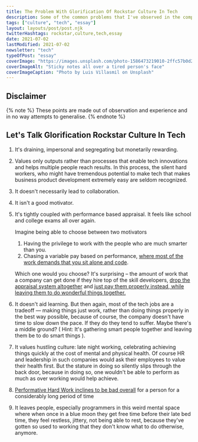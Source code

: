 ```yaml
---
title: The Problem With Glorification Of Rockstar Culture In Tech
description: Some of the common problems that I've observed in the companies and cultures I've worked in, and heard from friends around.
tags: ["culture", "tech", "essay"]
layout: layouts/post/post.njk
twitterHashtags: rockstar,culture,tech,essay
date: 2021-07-02
lastModified: 2021-07-02
newsletter: "tech"
typeOfPost: "essay"
coverImage: "https://images.unsplash.com/photo-1586473219010-2ffc57b0d282?ixid=MnwxMjA3fDB8MHxwaG90by1wYWdlfHx8fGVufDB8fHx8&ixlib=rb-1.2.1&auto=format&fit=crop&w=800&q=80"
coverImageAlt: "Sticky notes all over a tired person's face"
coverImageCaption: "Photo by Luis Villasmil on Unsplash"
---
```


## Disclaimer

{% note %}
  These points are made out of observation and experience and in no way attempts to generalise.
{% endnote %}

## Let's Talk Glorification Rockstar Culture In Tech

1. It's draining, impersonal and segregating but monetarily rewarding.
2. Values only outputs rather than processes that enable tech innovations and helps multiple people reach results. In this process, the silent hard workers, who might have tremendous potential to make tech that makes business product development extremely easy are seldom recognized.
3. It doesn't necessarily lead to collaboration.
4. It isn't a good motivator.
5. It's tightly coupled with performance based appraisal. It feels like school and college exams all over again.

    Imagine being able to choose between two motivators
    1. Having the privilege to work with the people who are much smarter than you.
    2. Chasing a variable pay based on performance, [where most of the work demands that you sit alone and code](https://web.archive.org/web/20210628231425/https://kyleshevlin.com/whats-going-on-mid-2021).

    Which one would you choose? It's surprising – the amount of work that a company can get done if they hire top of the skill developers, [drop the appraisal system altogether](https://www.goodreads.com/book/show/49099937-no-rules-rules) and [just pay them properly instead, while leaving them to do wonderful things together.](https://www.goodreads.com/book/show/36417234-powerful?ac=1&from_search=true&qid=PAnPc88Y2l&rank=1)

6. It doesn't aid learning. But then again, most of the tech jobs are a tradeoff — making things just work, rather than doing things properly in the best way possible, because of course, the company doesn't have time to slow down the pace. If they do they tend to suffer. Maybe there's a middle ground? ( Hint: It's gathering smart people together and leaving them be to do smart things ).

7. It values hustling culture: late night working, celebrating achieving things quickly at the cost of mental and physical health. Of course HR and leadership in such companies would ask their employees to value their health first. But the stature in doing so silently slips through the back door, because in doing so, one wouldn't be able to perform as much as over working would help achieve.
8. [Performative Hard Work inclines to be bad overall](http://www.paulgraham.com/hwh.html#f6n) for a person for a considerably long period of time
9. It leaves people, especially programmers in this weird mental space where when once in a blue moon they get free time before their late bed time, they feel restless, jittery, not being able to rest, because they've gotten so used to working that they don't know what to do otherwise, anymore.
